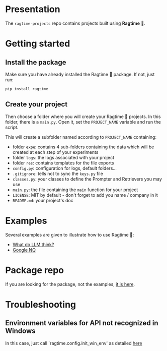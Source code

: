 # Presentation
The `ragtime-projects` repo contains projects built using **Ragtime** 🎹.

# Getting started
## Install the package
Make sure you have already installed the Ragtime 🎹 package. If not, just run:
```shell
pip install ragtime
```

## Create your project
Then choose a folder where you will create your Ragtime 🎹 projects. In this folder, there is a `main.py`. Open it, set the `PROJECT_NAME` variable and run the script.

This will create a subfolder named according to `PROJECT_NAME` containing:
- folder `expe`: contains 4 sub-folders containing the data which will be created at each step of your experiments
- folder `logs`: the logs associated with your project
- folder `res`: contains templates for the file exports
- `config.py`: configuration for logs, default folders...
- `.gitignore`: tells not to sync the `keys.py` file
- `classes.py`: your classes to define the Prompter and Retrievers you may use
- `main.py`: the file containing the `main` function for your project
- `LICENSE`: MIT by default - don't forget to add you name / company in it
- `README.md`: your project's doc

# Examples
Several examples are given to illustrate how to use Ragtime 🎹:
- [What do LLM think?](what_do_LLM_think/README.md)
- [Google NQ](google_nq/README.md)

# Package repo
If you are looking for the package, not the examples, [it is here](https://github.com/recitalAI/ragtime-package).

# Troubleshooting
## Environment variables for API not recognized in Windows
In this case, just call `ragtime.config.init_win_env' as detailed [here](https://github.com/recitalAI/ragtime-package/tree/main?tab=readme-ov-file#windows)